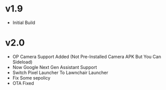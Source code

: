 # v1.9

- Initial Build

# v2.0

- OP Camera Support Added (Not Pre-Installed Camera APK But You Can Sideload)
- Now Google Next Gen Assistant Support
- Switch Pixel Launcher To Lawnchair Launcher
- Fix Some sepolicy
- OTA Fixed